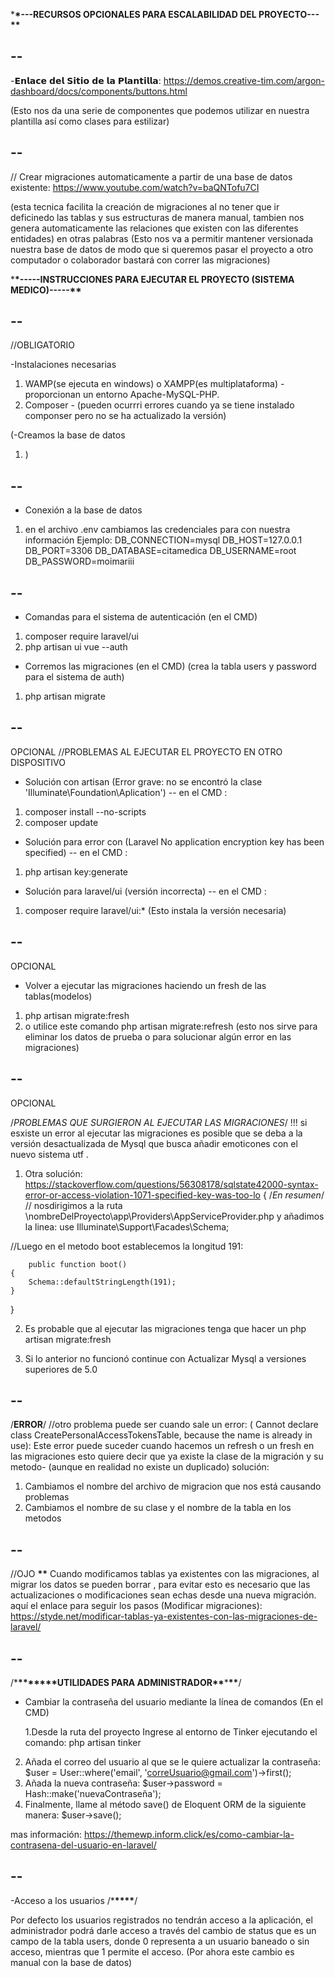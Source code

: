 <!-- <p align="center"><a href="https://laravel.com" target="_blank"><img src="https://raw.githubusercontent.com/laravel/art/master/logo-lockup/5%20SVG/2%20CMYK/1%20Full%20Color/laravel-logolockup-cmyk-red.svg" width="400"></a></p>

<p align="center">
<a href="https://travis-ci.org/laravel/framework"><img src="https://travis-ci.org/laravel/framework.svg" alt="Build Status"></a>
<a href="https://packagist.org/packages/laravel/framework"><img src="https://img.shields.io/packagist/dt/laravel/framework" alt="Total Downloads"></a>
<a href="https://packagist.org/packages/laravel/framework"><img src="https://img.shields.io/packagist/v/laravel/framework" alt="Latest Stable Version"></a>
<a href="https://packagist.org/packages/laravel/framework"><img src="https://img.shields.io/packagist/l/laravel/framework" alt="License"></a>
</p>

## About Laravel

Laravel is a web application framework with expressive, elegant syntax. We believe development must be an enjoyable and creative experience to be truly fulfilling. Laravel takes the pain out of development by easing common tasks used in many web projects, such as:

- [Simple, fast routing engine](https://laravel.com/docs/routing).
- [Powerful dependency injection container](https://laravel.com/docs/container).
- Multiple back-ends for [session](https://laravel.com/docs/session) and [cache](https://laravel.com/docs/cache) storage.
- Expressive, intuitive [database ORM](https://laravel.com/docs/eloquent).
- Database agnostic [schema migrations](https://laravel.com/docs/migrations).
- [Robust background job processing](https://laravel.com/docs/queues).
- [Real-time event broadcasting](https://laravel.com/docs/broadcasting).

Laravel is accessible, powerful, and provides tools required for large, robust applications.

## Learning Laravel

Laravel has the most extensive and thorough [documentation](https://laravel.com/docs) and video tutorial library of all modern web application frameworks, making it a breeze to get started with the framework.

If you don't feel like reading, [Laracasts](https://laracasts.com) can help. Laracasts contains over 1500 video tutorials on a range of topics including Laravel, modern PHP, unit testing, and JavaScript. Boost your skills by digging into our comprehensive video library.

## Laravel Sponsors

We would like to extend our thanks to the following sponsors for funding Laravel development. If you are interested in becoming a sponsor, please visit the Laravel [Patreon page](https://patreon.com/taylorotwell).

### Premium Partners

- **[Vehikl](https://vehikl.com/)**
- **[Tighten Co.](https://tighten.co)**
- **[Kirschbaum Development Group](https://kirschbaumdevelopment.com)**
- **[64 Robots](https://64robots.com)**
- **[Cubet Techno Labs](https://cubettech.com)**
- **[Cyber-Duck](https://cyber-duck.co.uk)**
- **[Many](https://www.many.co.uk)**
- **[Webdock, Fast VPS Hosting](https://www.webdock.io/en)**
- **[DevSquad](https://devsquad.com)**
- **[Curotec](https://www.curotec.com/services/technologies/laravel/)**
- **[OP.GG](https://op.gg)**
- **[WebReinvent](https://webreinvent.com/?utm_source=laravel&utm_medium=github&utm_campaign=patreon-sponsors)**
- **[Lendio](https://lendio.com)**

## Contributing

Thank you for considering contributing to the Laravel framework! The contribution guide can be found in the [Laravel documentation](https://laravel.com/docs/contributions).

## Code of Conduct

In order to ensure that the Laravel community is welcoming to all, please review and abide by the [Code of Conduct](https://laravel.com/docs/contributions#code-of-conduct).

## Security Vulnerabilities

If you discover a security vulnerability within Laravel, please send an e-mail to Taylor Otwell via [taylor@laravel.com](mailto:taylor@laravel.com). All security vulnerabilities will be promptly addressed.

## License

The Laravel framework is open-sourced software licensed under the [MIT license](https://opensource.org/licenses/MIT). -->

\***\*---RECURSOS OPCIONALES PARA ESCALABILIDAD DEL PROYECTO---\*\***

## --

-𝗘𝗻𝗹𝗮𝗰𝗲 𝗱𝗲𝗹 𝗦𝗶𝘁𝗶𝗼 𝗱𝗲 𝗹𝗮 𝗣𝗹𝗮𝗻𝘁𝗶𝗹𝗹𝗮: https://demos.creative-tim.com/argon-dashboard/docs/components/buttons.html

(Esto nos da una serie de componentes que podemos utilizar en nuestra plantilla así como clases para estilizar)

## --

// Crear migraciones automaticamente a partir de una base de datos existente: https://www.youtube.com/watch?v=baQNTofu7CI

(esta tecnica facilita la creación de migraciones al no tener que ir deficinedo las tablas y sus estructuras de manera manual, tambien nos genera automaticamente las relaciones que existen con las diferentes entidades) en otras palabras (Esto nos va a permitir mantener versionada nuestra base de datos de modo que si queremos pasar el proyecto a otro computador o colaborador bastará con correr las migraciones)

\***\*-----INSTRUCCIONES PARA EJECUTAR EL PROYECTO (SISTEMA MEDICO)-----\*\***

## --

//OBLIGATORIO

-Instalaciones necesarias

1. WAMP(se ejecuta en windows) o XAMPP(es multiplataforma) - proporcionan un entorno Apache-MySQL-PHP.
2. Composer - (pueden ocurrri errores cuando ya se tiene instalado componser pero no se ha actualizado la versión)

(-Creamos la base de datos

1. )

## --

-   Conexión a la base de datos

1. en el archivo .env cambiamos las credenciales para con nuestra información
   Ejemplo:
   DB_CONNECTION=mysql
   DB_HOST=127.0.0.1
   DB_PORT=3306
   DB_DATABASE=citamedica
   DB_USERNAME=root
   DB_PASSWORD=moimariii

## --

-   Comandas para el sistema de autenticación (en el CMD)

1. composer require laravel/ui
2. php artisan ui vue --auth

-   Corremos las migraciones (en el CMD) (crea la tabla users y password para el sistema de auth)

1. php artisan migrate

## --

OPCIONAL
//PROBLEMAS AL EJECUTAR EL PROYECTO EN OTRO DISPOSITIVO

-   Solución con artisan (Error grave: no se encontró la clase 'Illuminate\Foundation\Aplication') -- en el CMD :

1. composer install --no-scripts
2. composer update

-   Solución para error con (Laravel No application encryption key has been specified) -- en el CMD :

1. php artisan key:generate

-   Solución para laravel/ui (versión incorrecta) -- en el CMD :

1. composer require laravel/ui:\* (Esto instala la versión necesaria)

## --

OPCIONAL

-   Volver a ejecutar las migraciones haciendo un fresh de las tablas(modelos)

1. php artisan migrate:fresh
2. o utilice este comando php artisan migrate:refresh
   (esto nos sirve para eliminar los datos de prueba o para solucionar algún error en las migraciones)

## --

OPCIONAL

/_PROBLEMAS QUE SURGIERON AL EJECUTAR LAS MIGRACIONES_/
!!! si esxiste un error al ejecutar las migraciones es posible que se deba a la versión desactualizada de Mysql que busca añadir emoticones con el nuevo sistema utf .

1. Otra solución: https://stackoverflow.com/questions/56308178/sqlstate42000-syntax-error-or-access-violation-1071-specified-key-was-too-lo
   {
   /_En resumen_/
   // nosdirigimos a la ruta \nombreDelProyecto\app\Providers\AppServiceProvider.php y añadimos la linea:
   use Illuminate\Support\Facades\Schema;

//Luego en el metodo boot establecemos la longitud 191:

        public function boot()
    {
        Schema::defaultStringLength(191);
    }

}

2. Es probable que al ejecutar las migraciones tenga que hacer un php artisan migrate:fresh

3. Si lo anterior no funcionó continue con Actualizar Mysql a versiones superiores de 5.0

## --

/**ERROR**/
//otro problema puede ser cuando sale un error: ( Cannot declare class CreatePersonalAccessTokensTable, because the name is already in use):
Este error puede suceder cuando hacemos un refresh o un fresh en las migraciones
esto quiere decir que ya existe la clase de la migración y su metodo- (aunque en realidad no existe un duplicado) solución:

1. Cambiamos el nombre del archivo de migracion que nos está causando problemas
2. Cambiamos el nombre de su clase y el nombre de la tabla en los metodos

## --

//OJO **\*\***
Cuando modificamos tablas ya existentes con las migraciones, al migrar los datos se pueden borrar , para evitar esto es necesario que las actualizaciones o modificaciones sean echas desde una nueva migración. aquí el enlace para seguir los pasos (Modificar migraciones): https://styde.net/modificar-tablas-ya-existentes-con-las-migraciones-de-laravel/

## --

/\***\*\*\*\*\*\*\***UTILIDADES PARA ADMINISTRADOR**\*\***\***\*\***/

-   Cambiar la contraseña del usuario mediante la línea de comandos (En el CMD)

    1.Desde la ruta del proyecto Ingrese al entorno de Tinker ejecutando el comando: php artisan tinker

2. Añada el correo del usuario al que se le quiere actualizar la contraseña: $user = User::where('email', 'correUsuario@gmail.com')->first();
3. Añada la nueva contraseña: $user->password = Hash::make('nuevaContraseña');
4. Finalmente, llame al método save() de Eloquent ORM de la siguiente manera: $user->save();

mas información: https://themewp.inform.click/es/como-cambiar-la-contrasena-del-usuario-en-laravel/

## --

-Acceso a los usuarios /\***\*\*\*\***/

Por defecto los usuarios registrados no tendrán acceso a la aplicación, el administrador podrá darle acceso a través del cambio de status que es un campo de la tabla users, donde 0 representa a un usuario baneado o sin acceso, mientras que 1 permite el acceso. (Por ahora este cambio es manual con la base de datos)
